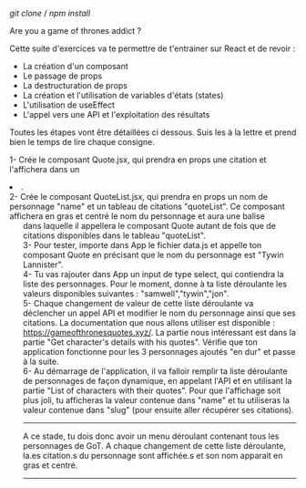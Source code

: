 *git clone* / *npm install*

Are you a game of thrones addict ?

Cette suite d'exercices va te permettre de t'entrainer sur React et de revoir :
- La création d'un composant
- Le passage de props
- La destructuration de props
- La création et l'utilisation de variables d'états (states)
- L'utilisation de useEffect
- L'appel vers une API et l'exploitation des résultats


Toutes les étapes vont être détaillées ci dessous. Suis les à la lettre et prend bien le temps de lire chaque consigne.

1- Crée le composant Quote.jsx, qui prendra en props une citation et l'affichera dans un <li>.<br/>
2- Crée le composant QuoteList.jsx, qui prendra en props un nom de personnage "name" et un tableau de citations "quoteList". Ce composant affichera en gras et centré le nom du personnage et aura une balise <ul> dans laquelle il appellera le composant Quote autant de fois que de citations disponibles dans le tableau "quoteList".<br/>
3- Pour tester, importe dans App le fichier data.js et appelle ton composant Quote en précisant que le nom du personnage est "Tywin Lannister".<br/>
4- Tu vas rajouter dans App un input de type select, qui contiendra la liste des personnages. Pour le moment, donne à ta liste déroulante les valeurs disponibles suivantes : "samwell","tywin","jon". <br/>
5- Chaque changement de valeur de cette liste déroulante va déclencher un appel API et modifier le nom du personnage ainsi que ses citations. La documentation que nous allons utiliser est disponible : https://gameofthronesquotes.xyz/. La partie nous intéressant est dans la partie "Get character's details with his quotes". Vérifie que ton application fonctionne pour les 3 personnages ajoutés "en dur" et passe à la suite. <br/>
6- Au démarrage de l'application, il va falloir remplir ta liste déroulante de personnages de façon dynamique, en appelant l'API et en utilisant la partie "List of characters with their quotes". Pour que l'affichage soit plus joli, tu afficheras la valeur contenue dans "name" et tu utiliseras la valeur contenue dans "slug" (pour ensuite aller récupérer ses citations).

****************************************************************************************
A ce stade, tu dois donc avoir un menu déroulant contenant tous les personnages de GoT.
A chaque changement de cette liste déroulante, la.es citation.s du personnage sont affichée.s
et son nom apparait en gras et centré.
****************************************************************************************

